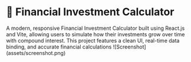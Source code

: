 <h1>💸 Financial Investment Calculator</h1>
A modern, responsive Financial Investment Calculator built using React.js and Vite, allowing users to simulate how their investments grow over time with compound interest. This project features a clean UI, real-time data binding, and accurate financial calculations
![Screenshot](assets/screenshot.png)
